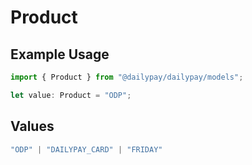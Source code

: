 # Product

## Example Usage

```typescript
import { Product } from "@dailypay/dailypay/models";

let value: Product = "ODP";
```

## Values

```typescript
"ODP" | "DAILYPAY_CARD" | "FRIDAY"
```